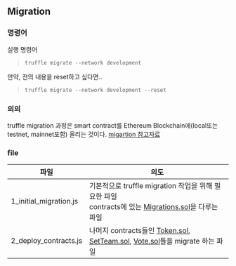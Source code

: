 ## Migration
### 명령어
실행 명령어
>```truffle migrate --network development```

만약, 전의 내용을 reset하고 싶다면..
>```truffle migrate --network development --reset``` 

### 의의
truffle migration 과정은 smart contract를 Ethereum Blockchain에(local또는 testnet, mainnet포함) 올리는 것이다. [migartion 참고자료](https://www.sitepoint.com/truffle-migrations-explained/)

### file 
|파일|의도|
|--|--|
|1_initial_migration.js|기본적으로 truffle migration 작업을 위해 필요한 파일<br>contracts에 있는 [Migrations.sol](https://github.com/Minkun00/Betting/blob/master/src/contracts/Migrations.sol)을 다루는 파일|
|2_deploy_contracts.js|나머지 contracts들인 [Token.sol](https://github.com/Minkun00/Betting/blob/master/src/contracts/Token.sol), [SetTeam.sol](https://github.com/Minkun00/Betting/blob/master/src/contracts/SetTeam.sol), [Vote.sol](https://github.com/Minkun00/Betting/blob/master/src/contracts/Vote.sol)들을 migrate 하는 파일|